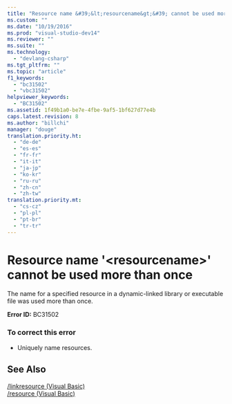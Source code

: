 ```yaml
---
title: "Resource name &#39;&lt;resourcename&gt;&#39; cannot be used more than once | hehe"
ms.custom: ""
ms.date: "10/19/2016"
ms.prod: "visual-studio-dev14"
ms.reviewer: ""
ms.suite: ""
ms.technology: 
  - "devlang-csharp"
ms.tgt_pltfrm: ""
ms.topic: "article"
f1_keywords: 
  - "bc31502"
  - "vbc31502"
helpviewer_keywords: 
  - "BC31502"
ms.assetid: 1f49b1a0-be7e-4fbe-9af5-1bf627d77e4b
caps.latest.revision: 8
ms.author: "billchi"
manager: "douge"
translation.priority.ht: 
  - "de-de"
  - "es-es"
  - "fr-fr"
  - "it-it"
  - "ja-jp"
  - "ko-kr"
  - "ru-ru"
  - "zh-cn"
  - "zh-tw"
translation.priority.mt: 
  - "cs-cz"
  - "pl-pl"
  - "pt-br"
  - "tr-tr"
---
```

# Resource name &#39;&lt;resourcename&gt;&#39; cannot be used more than once
The name for a specified resource in a dynamic-linked library or executable file was used more than once.  
  
 **Error ID:** BC31502  
  
### To correct this error  
  
-   Uniquely name resources.  
  
## See Also  
 [/linkresource (Visual Basic)](../Topic/-linkresource%20\(Visual%20Basic\).md)   
 [/resource (Visual Basic)](../Topic/-resource%20\(Visual%20Basic\).md)
